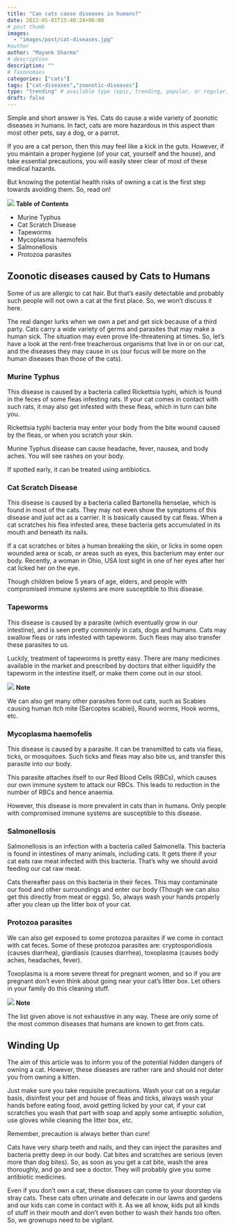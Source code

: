 ```yaml
---
title: "Can cats cause diseases in humans?"
date: 2022-05-01T15:40:24+06:00
# post thumb
images:
  - "images/post/cat-diseases.jpg"
#author
author: "Mayank Sharma"
# description
description: ""
# Taxonomies
categories: ["cats"]
tags: ["cat-diseases","zoonotic-diseases"]
type: "trending" # available type (epic, trending, popular, or regular)
draft: false
---
```


Simple and short answer is Yes. Cats do cause a wide variety of zoonotic diseases in humans. In fact, cats are more hazardous in this aspect than most other pets, say a dog, or a parrot. 

If you are a cat person, then this may feel like a kick in the guts. However, if you maintain a proper hygiene (of your cat, yourself and the house), and take essential precautions, you will easily steer clear of most of these medical hazards. 

But knowing the potential health risks of owning a cat is the first step towards avoiding them. So, read on!

<div class="toc-mak">
<img src="../../images/pencil.png">
<b>Table of Contents</b>
<ul>
<li>Murine Typhus</li>
<li>Cat Scratch Disease</li>
<li>Tapeworms</li>
<li>Mycoplasma haemofelis</li>
<li>Salmonellosis</li>
<li>Protozoa parasites</li>
</ul>
</div>

## Zoonotic diseases caused by Cats to Humans

Some of us are allergic to cat hair. But that’s easily detectable and probably such people will not own a cat at the first place. So, we won’t discuss it here. 

The real danger lurks when we own a pet and get sick because of a third party. Cats carry a wide variety of germs and parasites that may make a human sick. The situation may even prove life-threatening at times. So, let’s have a look at the rent-free treacherous organisms that live in or on our cat, and the diseases they may cause in us (our focus will be more on the human diseases than those of the cats). 


### Murine Typhus

This disease is caused by a bacteria called Rickettsia typhi, which is found in the feces of some fleas infesting rats. If your cat comes in contact with such rats, it may also get infested with these fleas, which in turn can bite you. 

Rickettsia typhi bacteria may enter your body from the bite wound caused by the fleas, or when you scratch your skin. 

Murine Typhus disease can cause headache, fever, nausea, and body aches. You will see rashes on your body. 

If spotted early, it can be treated using antibiotics. 

### Cat Scratch Disease

This disease is caused by a bacteria called Bartonella henselae, which is found in most of the cats. They may not even show the symptoms of this disease and just act as a carrier. It is basically caused by cat fleas. When a cat scratches his flea infested area, these bacteria gets accumulated in its mouth and beneath its nails. 

If a cat scratches or bites a human breaking the skin, or licks in some open wounded area or scab, or areas such as eyes, this bacterium may enter our body. Recently, a woman in Ohio, USA lost sight in one of her eyes after her cat licked her on the eye. 

Though children below 5 years of age, elders, and people with compromised immune systems are more susceptible to this disease. 

### Tapeworms

This disease is caused by a parasite (which eventually grow in our intestine), and is seen pretty commonly in cats, dogs and humans. Cats may swallow fleas or rats infested with tapeworm. Such fleas may also transfer these parasites to us. 

Luckily, treatment of tapeworms is pretty easy. There are many medicines available in the market and prescribed by doctors that either liquidify the tapeworm in the intestine itself, or make them come out in our stool. 

<div class="toc-mak">
  <img src="../../../images/pencil.png">
  <b>Note</b><br>

We can also get many other parasites form out cats, such as Scabies causing human itch mite (Sarcoptes scabiei), Round worms, Hook worms, etc. 
</div>

### Mycoplasma haemofelis

This disease is caused by a parasite. It can be transmitted to cats via fleas, ticks, or mosquitoes. Such ticks and fleas may also bite us, and transfer this parasite into our body. 

This parasite attaches itself to our Red Blood Cells (RBCs), which causes our own immune system to attack our RBCs. This leads to reduction in the number of RBCs and hence anaemia. 

However, this disease is more prevalent in cats than in humans. Only people with compromised immune systems are susceptible to this disease. 

### Salmonellosis

Salmonellosis is an infection with a bacteria called Salmonella. This bacteria is found in intestines of many animals, including cats. It gets there if your cat eats raw meat infected with this bacteria. That’s why we should avoid feeding our cat raw meat. 

Cats thereafter pass on this bacteria in their feces. This may contaminate our food and other surroundings and enter our body (Though we can also get this directly from meat or eggs). So, always wash your hands properly after you clean up the litter box of your cat. 

### Protozoa parasites

We can also get exposed to some protozoa parasites if we come in contact with cat feces. Some of these protozoa parasites are: cryptosporidiosis (causes diarrhea), giardiasis (causes diarrhea), toxoplasma (causes body aches, headaches, fever). 

Toxoplasma is a more severe threat for pregnant women, and so if you are pregnant don’t even think about going near your cat’s litter box. Let others in your family do this cleaning stuff. 

<div class="toc-mak">
  <img src="../../../images/pencil.png">
  <b>Note</b><br>

The list given above is not exhaustive in any way. These are only some of the most common diseases that humans are known to get from cats. 
</div>


## Winding Up

The aim of this article was to inform you of the potential hidden dangers of owning a cat. However, these diseases are rather rare and should not deter you from owning a kitten. 

Just make sure you take requisite precautions. Wash your cat on a regular basis, disinfest your pet and house of fleas and ticks, always wash your hands before eating food, avoid getting licked by your cat, if your cat scratches you wash that part with soap and apply some antiseptic solution, use gloves while cleaning the litter box, etc.  

Remember, precaution is always better than cure! 

Cats have very sharp teeth and nails, and they can inject the parasites and bacteria pretty deep in our body. Cat bites and scratches are serious (even more than dog bites). So, as soon as you get a cat bite, wash the area thoroughly, and go and see a doctor. They will probably give you some antibiotic medicines. 

Even if you don’t own a cat, these diseases can come to your doorstep via stray cats. These cats often urinate and defecate in our lawns and gardens and our kids can come in contact with it. As we all know, kids put all kinds of stuff in their mouth and don’t even bother to wash their hands too often. So, we grownups need to be vigilant. 

